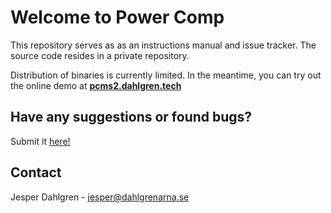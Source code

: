 # Welcome to Power Comp

This repository serves as as an instructions manual and issue tracker. The source code resides in a private repository.

Distribution of binaries is currently limited. In the meantime, you can try out the online demo at **[pcms2.dahlgren.tech](http://pcms2.dahlgren.tech/)**

## Have any suggestions or found bugs?
Submit it [here!](https://gitreports.com/issue/J-Dahlgren/Power-Comp)

## Contact

Jesper Dahlgren - jesper@dahlgrenarna.se
